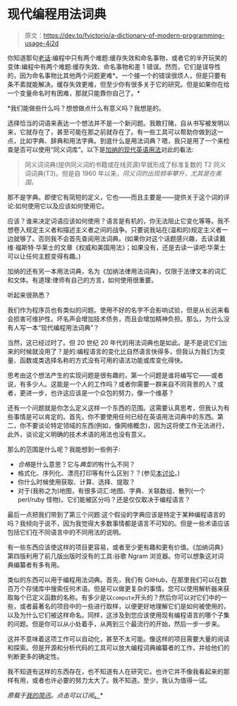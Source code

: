 # 现代编程用法词典

> 原文：<https://dev.to/fvictorio/a-dictionary-of-modern-programming-usage-4i2d>

你知道那句[老话](https://martinfowler.com/bliki/TwoHardThings.html):编程中只有两个难题:缓存失效和命名事物，或者它的半开玩笑的变体:编程中有两个难题:缓存失效、命名事物和差 1 错误。然而，它们是误导性的，因为命名事物比其他两个问题更难*。一个接一个的错误很烦人，但是只要有条不紊就能解决。缓存失效更难，但至少你有很多关于它的研究。但是如果你在给一个变量命名时有困难，那就只能靠你自己了。*

 *我们能做些什么吗？想想做点什么有意义吗？我想是的。

选择恰当的词语来表达一个想法并不是一个新问题。我敢打赌，自从书写被发明以来，它就存在了，甚至可能在那之前就存在了。有一些工具可以帮助你做到这一点，比如字典、辞典和用法字典。到底什么是用法词典？嗯，我只是用了一个来检查是否可以使用“同义词库”。以下是[加纳的现代英语用法](https://en.wikipedia.org/wiki/Garner%27s_Modern_English_Usage)对此的看法:

> 同义词词典(提供同义词的书籍或在线资源)早就形成了标准复数的 T2 同义词词典(T3)。但是自 1960 年以来，*同义词的出现频率攀升，尤其是在美国。*

那不是字典。即使它有简短的定义，它也——而且主要是——提供关于这个词的评论:如何使用它以及应该如何使用它。

应该？谁来决定词语应该如何使用？语言是有机的，你无法阻止它变化等等。我不想卷入规定主义者和描述主义者之间的战争。只要说我站在(温和的)规定主义者一边就够了。否则我不会首先查阅用法词典。(如果你对这个话题感兴趣，去读读戴维·福斯特·华莱士的文章《权威和美国用法》；如果没有，还是去读一读吧:华莱士可以让任何主题变得有趣。)

加纳的还有另一本用法词典，名为《加纳法律用法词典》，仅限于法律文本的词汇和文体。有道理:律师有自己的方言，如何使用很重要。

听起来很熟悉？

我们作为程序员也有类似的问题。使用不好的名字不会影响试验，但是从长远来看会损害可维护性。坏名声会增加技术债务，而且会增加精神负担。那么，为什么没有人写一本“现代编程用法词典”？

当然，这已经过时了。但 20 世纪 20 年代的用法词典也是如此。是不是说它们出来的时候就没用了？是的:编程语言的变化比自然语言快得多，但我认为我们为变量、函数或类选择名称的方式没有可用的语法功能或库变化得快。

思考由这个想法产生的实现问题是很有趣的，第一个问题是谁将编写它——或者说，有多少人。这能是一个人的工作吗？或者你需要一群来自不同背景的人？或者，更进一步，也许这应该是一个众包的努力，像一个维基？

还有一个问题就是你怎么定义这样一个东西的范围。这需要认真思考，但我认为有些事情是可以肯定的。首先，你不要使用任何已经在英语用法词典中的东西。第二，你不要谈论特定领域的东西(例如，像网络概念)，因为这将使工作无法进行，此外，谈论定义明确的技术术语的用法也没有意义。

那么的范围是什么呢？我能想到一些例子:

*   *合格*是什么意思？它与*典型的*有什么不同？
*   格式化、序列化、漂亮打印等有什么区别？？(参见[本讨论](https://twitter.com/sebmck/status/1101286535486365696)。)
*   你什么时候使用获取、计算、选择、提取？
*   对于(我称之为)地图，有很多词汇:地图、字典、关联数组、散列(一个 perl/ruby 怪物)。它们能被区分吗？还是仅仅取决于编程语言？

最后一点把我们带到了第三个问题:这个假设的字典应该是特定于某种编程语言的吗？我倾向于说不，因为我觉得大多数事情都是语言不可知的。但是一些术语应该包括它们在不同语言中的不同用法的说明。

有一些东西应该使这样的项目更容易，或者至少更有趣和更有价值。《加纳词典》第四版利用了前几版出版时没有的工具:谷歌 Ngram 浏览器。你可以想象这对词典编纂者有多有用。

类似的东西可以用于编程用法词典。首先，我们有 GitHub，在那里我们可以在数百万个存储库中搜索任何术语。但是可以做更复杂的事情。您可以使用解析器来获取每个已定义函数的名称。有多少是以`compute`开头的？然后你可以对它们中的一些，或者最著名的项目中的一些进行取样，以便更好地理解它们是如何被使用的，以及为什么它们被这样命名。同样，这涉及到您应该使用现有编程语言的哪个子集的问题。但是你可以从小处着手，从两到三个最流行的开始，然后一步一步来。

这并不意味着这项工作可以自动化，甚至不太可能。像这样的项目需要大量的阅读和探索。但是开源和分析代码的工具可以放大编程词典编纂者的工作，并给他们的判断更多的确定性。

我不知道有这样的东西存在，也不知道有人在研究它。也许它并不像我看起来的那样有用，或者也许必要的努力太大了。我不知道。至少，我认为值得一试。

*原载于[我的简讯](https://buttondown.email/fvictorio/archive/c1b11753-62be-41f5-9ace-275a47f7e1f9)。点击可以订阅[。](https://buttondown.email/fvictorio)**